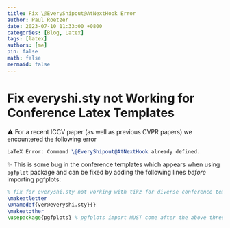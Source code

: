```yaml
---
title: Fix \@EveryShipout@AtNextHook Error
author: Paul Roetzer
date: 2023-07-10 11:33:00 +0800
categories: [Blog, Latex]
tags: [latex]
authors: [me]
pin: false
math: false
mermaid: false
---
```


# Fix everyshi.sty not Working for Conference Latex Templates

⚠️ For a recent ICCV paper (as well as previous CVPR papers) we encountered the following error
```latex
LaTeX Error: Command \@EveryShipout@AtNextHook already defined.
```

✨ This is some bug in the conference templates which appears when using `pgfplot` package and can be fixed by adding the following lines *before* importing pgfplots:
```latex
% fix for everyshi.sty not working with tikz for diverse conference templates:
\makeatletter
\@namedef{ver@everyshi.sty}{}
\makeatother
\usepackage{pgfplots} % pgfplots import MUST come after the above three lines and not before
```
